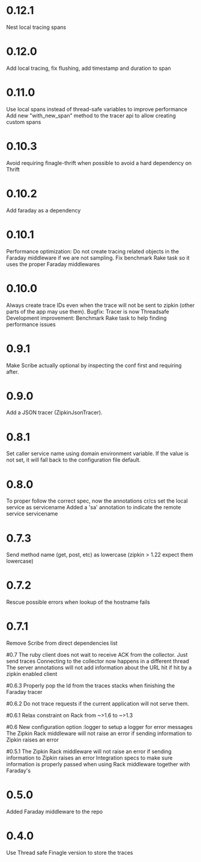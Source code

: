 # 0.12.1
Nest local tracing spans

# 0.12.0
Add local tracing, fix flushing, add timestamp and duration to span

# 0.11.0
Use local spans instead of thread-safe variables to improve performance
Add new "with_new_span" method to the tracer api to allow creating
custom spans

# 0.10.3
Avoid requiring finagle-thrift when possible to avoid a hard dependency on Thrift

# 0.10.2
Add faraday as a dependency

# 0.10.1
Performance optimization: Do not create tracing related objects in the Faraday middleware if we
are not sampling.
Fix benchmark Rake task so it uses the proper Faraday middlewares

# 0.10.0
Always create trace IDs even when the trace  will not be sent to zipkin (other parts of the app may use them).
Bugfix: Tracer is now Threadsafe
Development improvement: Benchmark Rake task to help finding performance issues

# 0.9.1
Make Scribe actually optional by inspecting the conf first and requiring after.

# 0.9.0
Add a JSON tracer (ZipkinJsonTracer).

# 0.8.1
Set caller service name using domain environment variable. If the value
is not set, it will fall back to the configuration file default.

# 0.8.0
To proper follow the correct spec, now the annotations cr/cs set the local service as servicename
Added a 'sa' annotation to indicate the remote service servicename

# 0.7.3
Send method name (get, post, etc) as lowercase (zipkin > 1.22 expect them lowercase)

# 0.7.2
Rescue possible errors when lookup of the hostname fails

# 0.7.1
Remove Scribe from direct dependencies list

#0.7
The ruby client does not wait to receive ACK from the collector. Just send traces
Connecting to the collector now happens in a different thread
The server annotations will not add information about the URL hit if hit by a zipkin enabled client

#0.6.3
Properly pop the Id from the traces stacks when finishing the Faraday tracer

#0.6.2
Do not trace requests if the current application will not serve them.

#0.6.1
Relax constraint on Rack from ~>1.6 to ~>1.3

#0.6
New configuration option :logger to setup a logger for error messages
The Zipkin Rack middleware will not raise an error if sending information to Zipkin raises an error

#0.5.1
The Zipkin Rack middleware will not raise an error if sending information to Zipkin raises an error
Integration specs to make sure information is properly passed when using Rack middleware together with Faraday's

# 0.5.0
Added Faraday middleware to the repo

# 0.4.0
Use Thread safe Finagle version to store the traces
